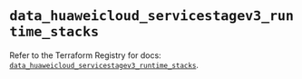 # `data_huaweicloud_servicestagev3_runtime_stacks`

Refer to the Terraform Registry for docs: [`data_huaweicloud_servicestagev3_runtime_stacks`](https://registry.terraform.io/providers/huaweicloud/huaweicloud/1.71.1/docs/data-sources/servicestagev3_runtime_stacks).
